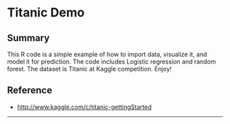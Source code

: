 Titanic Demo
==============================

## Summary ##
This R code is a simple example of how to import data, visualize it, and model it for prediction. The code includes Logistic regression and random forest. The dataset is Titanic at Kaggle competition. Enjoy!

## Reference ##
- http://www.kaggle.com/c/titanic-gettingStarted

***
